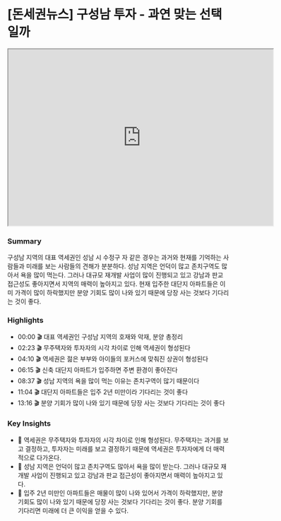 # [돈세권뉴스] 구성남 투자 - 과연 맞는 선택일까

<iframe width="600" height="400"
src="https://www.youtube.com/embed/J50w8D5NvTw">
</iframe>


### **Summary**

구성남 지역의 대표 역세권인 성남 시 수정구 자 같은 경우는 과거와 현재를 기억하는 사람들과 미래를 보는 사람들의 견해가 분분하다. 성남 지역은 언덕이 많고 존치구역도 많아서 욕을 많이 먹는다. 그러나 대규모 재개발 사업이 많이 진행되고 있고 강남과 판교 접근성도 좋아지면서 지역의 매력이 높아지고 있다. 현재 입주한 대단지 아파트들은 이미 가격이 많이 하락했지만 분양 기회도 많이 나와 있기 때문에 당장 사는 것보다 기다리는 것이 좋다.

### **Highlights**

- 00:00 🎬 대표 역세권인 구성남 지역의 호재와 악재, 분양 총정리
- 02:23 🎬 무주택자와 투자자의 시각 차이로 인해 역세권이 형성된다
- 04:10 🎬 역세권은 젊은 부부와 아이들의 포커스에 맞춰진 상권이 형성된다
- 06:15 🎬 신축 대단지 아파트가 입주하면 주변 환경이 좋아진다
- 08:37 🎬 성남 지역의 욕을 많이 먹는 이유는 존치구역이 많기 때문이다
- 11:04 🎬 대단지 아파트들은 입주 2년 미만이라 기다리는 것이 좋다
- 13:16 🎬 분양 기회가 많이 나와 있기 때문에 당장 사는 것보다 기다리는 것이 좋다

### **Key Insights**

- 🧐 역세권은 무주택자와 투자자의 시각 차이로 인해 형성된다. 무주택자는 과거를 보고 결정하고, 투자자는 미래를 보고 결정하기 때문에 역세권은 투자자에게 더 매력적으로 다가온다.
- 🧐 성남 지역은 언덕이 많고 존치구역도 많아서 욕을 많이 받는다. 그러나 대규모 재개발 사업이 진행되고 있고 강남과 판교 접근성이 좋아지면서 매력이 높아지고 있다.
- 🧐 입주 2년 미만인 아파트들은 매물이 많이 나와 있어서 가격이 하락했지만, 분양 기회도 많이 나와 있기 때문에 당장 사는 것보다 기다리는 것이 좋다. 분양 기회를 기다리면 미래에 더 큰 이익을 얻을 수 있다.
